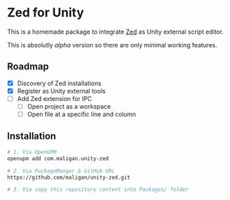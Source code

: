 # Zed for Unity

This is a homemade package to integrate [Zed](https://zed.dev) as Unity external script editor.

This is absolutly *alpha* version so there are only minimal working features.

## Roadmap

- [x] Discovery of Zed installations
- [x] Register as Unity external tools
- [ ] Add Zed extension for IPC
    - [ ] Open project as a workspace
    - [ ] Open file at a specific line and column

## Installation

```sh
# 1. Via OpenUPM
openupm add com.maligan.unity-zed

# 2. Via PackageManger & GitHub URL
https://github.com/maligan/unity-zed.git

# 3. Via copy this repository content into Packages/ folder
```